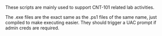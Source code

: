 These scripts are mainly used to support CNT-101 related lab activities.

The .exe files are the exact same as the .ps1 files of the same name, just compiled to make executing easier. They should trigger a UAC prompt if admin creds are required.
